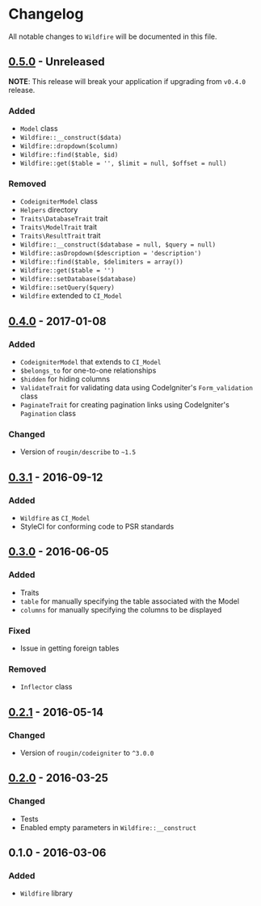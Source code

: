 # Changelog

All notable changes to `Wildfire` will be documented in this file.

## [0.5.0](https://github.com/rougin/wildfire/compare/v0.4.0...v0.5.0) - Unreleased

**NOTE**: This release will break your application if upgrading from `v0.4.0` release.

### Added
- `Model` class
- `Wildfire::__construct($data)`
- `Wildfire::dropdown($column)`
- `Wildfire::find($table, $id)`
- `Wildfire::get($table = '', $limit = null, $offset = null)`

### Removed
- `CodeigniterModel` class
- `Helpers` directory
- `Traits\DatabaseTrait` trait
- `Traits\ModelTrait` trait
- `Traits\ResultTrait` trait
- `Wildfire::__construct($database = null, $query = null)`
- `Wildfire::asDropdown($description = 'description')`
- `Wildfire::find($table, $delimiters = array())`
- `Wildfire::get($table = '')`
- `Wildfire::setDatabase($database)`
- `Wildfire::setQuery($query)`
- `Wildfire` extended to `CI_Model`

## [0.4.0](https://github.com/rougin/wildfire/compare/v0.3.1...v0.4.0) - 2017-01-08

### Added
- `CodeigniterModel` that extends to `CI_Model`
- `$belongs_to` for one-to-one relationships
- `$hidden` for hiding columns
- `ValidateTrait` for validating data using CodeIgniter's `Form_validation` class
- `PaginateTrait` for creating pagination links using CodeIgniter's `Pagination` class

### Changed
- Version of `rougin/describe` to `~1.5`

## [0.3.1](https://github.com/rougin/wildfire/compare/v0.3.0...v0.3.1) - 2016-09-12

### Added
- `Wildfire` as `CI_Model`
- StyleCI for conforming code to PSR standards

## [0.3.0](https://github.com/rougin/wildfire/compare/v0.2.1...v0.3.0) - 2016-06-05

### Added
- Traits
- `table` for manually specifying the table associated with the Model
- `columns` for manually specifying the columns to be displayed

### Fixed
- Issue in getting foreign tables

### Removed
- `Inflector` class

## [0.2.1](https://github.com/rougin/wildfire/compare/v0.2.0...v0.2.1) - 2016-05-14

### Changed
- Version of `rougin/codeigniter` to `^3.0.0`

## [0.2.0](https://github.com/rougin/wildfire/compare/v0.1.0...v0.2.0) - 2016-03-25

### Changed
- Tests
- Enabled empty parameters in `Wildfire::__construct`

## 0.1.0 - 2016-03-06

### Added
- `Wildfire` library